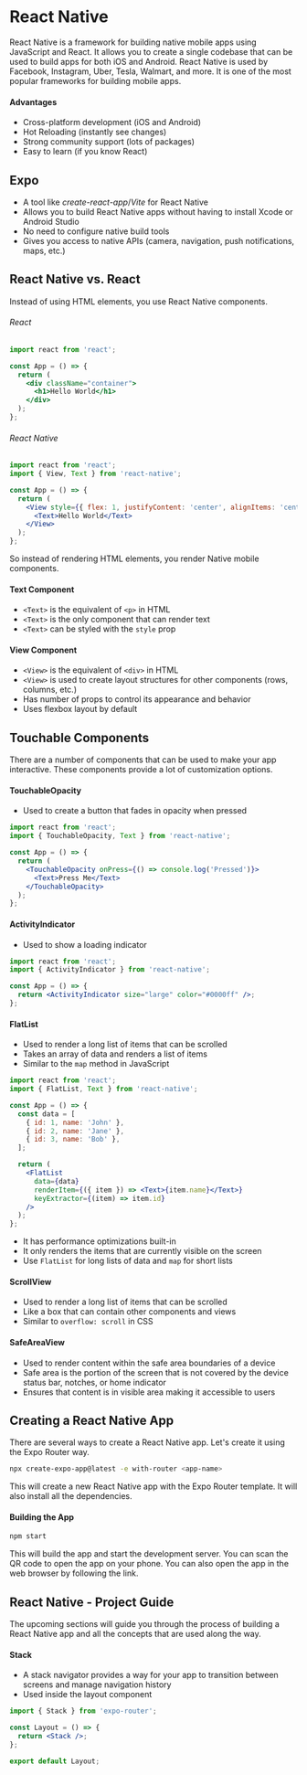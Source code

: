 # React Native

React Native is a framework for building native mobile apps using JavaScript and React. It allows you to create a single codebase that can be used to build apps for both iOS and Android. React Native is used by Facebook, Instagram, Uber, Tesla, Walmart, and more. It is one of the most popular frameworks for building mobile apps.

#### Advantages

- Cross-platform development (iOS and Android)
- Hot Reloading (instantly see changes)
- Strong community support (lots of packages)
- Easy to learn (if you know React)

## Expo

- A tool like _create-react-app_/_Vite_ for React Native
- Allows you to build React Native apps without having to install Xcode or Android Studio
- No need to configure native build tools
- Gives you access to native APIs (camera, navigation, push notifications, maps, etc.)

## React Native vs. React

Instead of using HTML elements, you use React Native components.

###### React

```jsx
import react from 'react';

const App = () => {
  return (
    <div className="container">
      <h1>Hello World</h1>
    </div>
  );
};
```

###### React Native

```jsx
import react from 'react';
import { View, Text } from 'react-native';

const App = () => {
  return (
    <View style={{ flex: 1, justifyContent: 'center', alignItems: 'center' }}>
      <Text>Hello World</Text>
    </View>
  );
};
```

So instead of rendering HTML elements, you render Native mobile components.

#### Text Component

- `<Text>` is the equivalent of `<p>` in HTML
- `<Text>` is the only component that can render text
- `<Text>` can be styled with the `style` prop

#### View Component

- `<View>` is the equivalent of `<div>` in HTML
- `<View>` is used to create layout structures for other components (rows, columns, etc.)
- Has number of props to control its appearance and behavior
- Uses flexbox layout by default

## Touchable Components

There are a number of components that can be used to make your app interactive. These components provide a lot of customization options.

#### TouchableOpacity

- Used to create a button that fades in opacity when pressed

```jsx
import react from 'react';
import { TouchableOpacity, Text } from 'react-native';

const App = () => {
  return (
    <TouchableOpacity onPress={() => console.log('Pressed')}>
      <Text>Press Me</Text>
    </TouchableOpacity>
  );
};
```

#### ActivityIndicator

- Used to show a loading indicator

```jsx
import react from 'react';
import { ActivityIndicator } from 'react-native';

const App = () => {
  return <ActivityIndicator size="large" color="#0000ff" />;
};
```

#### FlatList

- Used to render a long list of items that can be scrolled
- Takes an array of data and renders a list of items
- Similar to the `map` method in JavaScript

```jsx
import react from 'react';
import { FlatList, Text } from 'react-native';

const App = () => {
  const data = [
    { id: 1, name: 'John' },
    { id: 2, name: 'Jane' },
    { id: 3, name: 'Bob' },
  ];

  return (
    <FlatList
      data={data}
      renderItem={({ item }) => <Text>{item.name}</Text>}
      keyExtractor={(item) => item.id}
    />
  );
};
```

- It has performance optimizations built-in
- It only renders the items that are currently visible on the screen
- Use `FlatList` for long lists of data and `map` for short lists

#### ScrollView

- Used to render a long list of items that can be scrolled
- Like a box that can contain other components and views
- Similar to `overflow: scroll` in CSS

#### SafeAreaView

- Used to render content within the safe area boundaries of a device
- Safe area is the portion of the screen that is not covered by the device status bar, notches, or home indicator
- Ensures that content is in visible area making it accessible to users

## Creating a React Native App

There are several ways to create a React Native app. Let's create it using the Expo Router way.

```sh
npx create-expo-app@latest -e with-router <app-name>
```

This will create a new React Native app with the Expo Router template. It will also install all the dependencies.

#### Building the App

```sh
npm start
```

This will build the app and start the development server. You can scan the QR code to open the app on your phone. You can also open the app in the web browser by following the link.

## React Native - Project Guide

The upcoming sections will guide you through the process of building a React Native app and all the concepts that are used along the way.

#### Stack

- A stack navigator provides a way for your app to transition between screens and manage navigation history
- Used inside the layout component

```jsx
import { Stack } from 'expo-router';

const Layout = () => {
  return <Stack />;
};

export default Layout;
```

